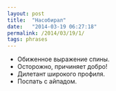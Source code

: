 ```yaml
---
layout: post
title:  "Насобирал"
date:   "2014-03-19 06:27:18"
permalink: /2014/03/19/1/
tags: phrases
---
```


- Обиженное выражение спины.
- Осторожно, причиняет добро!
- Дилетант широкого профиля.
- Поспать с айпадом.
